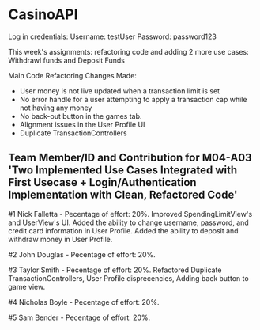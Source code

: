 # CasinoAPI

Log in credentials:
Username: testUser
Password: password123



This week's assignments: refactoring code and adding 2 more use cases: Withdrawl funds and Deposit Funds

Main Code Refactoring Changes Made: 
- User money is not live updated when a transaction limit is set
- No error handle for a user attempting to apply a transaction cap while not having any money
- No back-out button in the games tab.
- Alignment issues in the User Profile UI
- Duplicate TransactionControllers

## Team Member/ID and Contribution for M04-A03 'Two Implemented Use Cases Integrated with First Usecase + Login/Authentication Implementation with Clean, Refactored Code'

#1 Nick Falletta - Pecentage of effort: 20%. Improved SpendingLimitView's and UserView's UI. Added the ability to change username, password, and credit card information in User Profile. Added the ability to deposit and withdraw money in User Profile.

#2 John Douglas - Pecentage of effort: 20%. 

#3 Taylor Smith - Pecentage of effort: 20%. Refactored Duplicate TransactionControllers, User Profile disprecencies, Adding back button to game view.

#4 Nicholas Boyle - Pecentage of effort: 20%. 

#5 Sam Bender - Pecentage of effort: 20%. 

